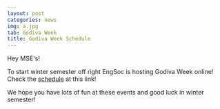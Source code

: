 ```yaml
---
layout: post
categories: news
img: a.jpg
tab: Godiva Week
title: Godiva Week Schedule
---
```


Hey MSE's!

To start winter semester off right EngSoc is hosting Godiva Week online! Check the <a href="https://godivaweek.skule.ca/2T2/">schedule</a> at this link!

We hope you have lots of fun at these events and good luck in winter semester!
